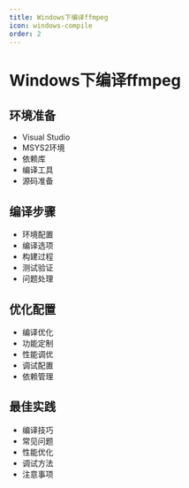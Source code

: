 ```yaml
---
title: Windows下编译ffmpeg
icon: windows-compile
order: 2
---
```


# Windows下编译ffmpeg

## 环境准备
- Visual Studio
- MSYS2环境
- 依赖库
- 编译工具
- 源码准备

## 编译步骤
- 环境配置
- 编译选项
- 构建过程
- 测试验证
- 问题处理

## 优化配置
- 编译优化
- 功能定制
- 性能调优
- 调试配置
- 依赖管理

## 最佳实践
- 编译技巧
- 常见问题
- 性能优化
- 调试方法
- 注意事项
